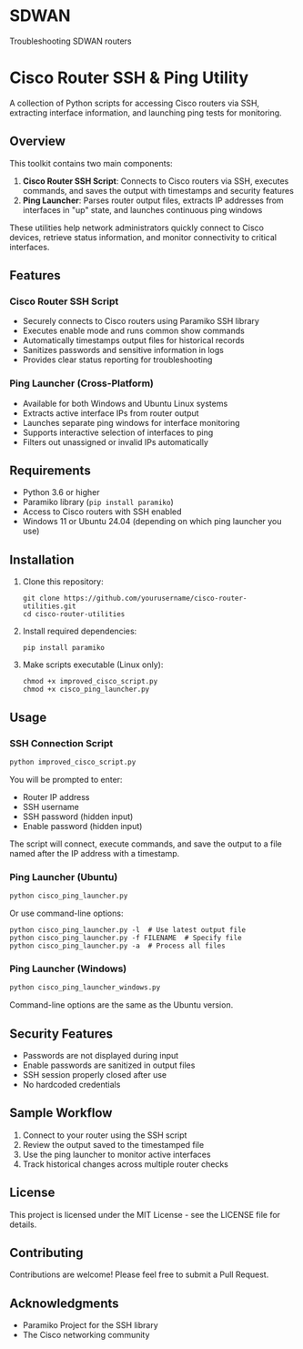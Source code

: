 # SDWAN
Troubleshooting SDWAN routers

# Cisco Router SSH & Ping Utility

A collection of Python scripts for accessing Cisco routers via SSH, extracting interface information, and launching ping tests for monitoring.

## Overview

This toolkit contains two main components:

1. **Cisco Router SSH Script**: Connects to Cisco routers via SSH, executes commands, and saves the output with timestamps and security features
2. **Ping Launcher**: Parses router output files, extracts IP addresses from interfaces in "up" state, and launches continuous ping windows

These utilities help network administrators quickly connect to Cisco devices, retrieve status information, and monitor connectivity to critical interfaces.

## Features

### Cisco Router SSH Script

- Securely connects to Cisco routers using Paramiko SSH library
- Executes enable mode and runs common show commands
- Automatically timestamps output files for historical records
- Sanitizes passwords and sensitive information in logs
- Provides clear status reporting for troubleshooting

### Ping Launcher (Cross-Platform)

- Available for both Windows and Ubuntu Linux systems
- Extracts active interface IPs from router output
- Launches separate ping windows for interface monitoring
- Supports interactive selection of interfaces to ping
- Filters out unassigned or invalid IPs automatically

## Requirements

- Python 3.6 or higher
- Paramiko library (`pip install paramiko`)
- Access to Cisco routers with SSH enabled
- Windows 11 or Ubuntu 24.04 (depending on which ping launcher you use)

## Installation

1. Clone this repository:
   ```
   git clone https://github.com/yourusername/cisco-router-utilities.git
   cd cisco-router-utilities
   ```

2. Install required dependencies:
   ```
   pip install paramiko
   ```

3. Make scripts executable (Linux only):
   ```
   chmod +x improved_cisco_script.py
   chmod +x cisco_ping_launcher.py
   ```

## Usage

### SSH Connection Script

```python
python improved_cisco_script.py
```

You will be prompted to enter:
- Router IP address
- SSH username
- SSH password (hidden input)
- Enable password (hidden input)

The script will connect, execute commands, and save the output to a file named after the IP address with a timestamp.

### Ping Launcher (Ubuntu)

```python
python cisco_ping_launcher.py
```

Or use command-line options:
```
python cisco_ping_launcher.py -l  # Use latest output file
python cisco_ping_launcher.py -f FILENAME  # Specify file
python cisco_ping_launcher.py -a  # Process all files
```

### Ping Launcher (Windows)

```python
python cisco_ping_launcher_windows.py
```

Command-line options are the same as the Ubuntu version.

## Security Features

- Passwords are not displayed during input
- Enable passwords are sanitized in output files
- SSH session properly closed after use
- No hardcoded credentials

## Sample Workflow

1. Connect to your router using the SSH script
2. Review the output saved to the timestamped file
3. Use the ping launcher to monitor active interfaces
4. Track historical changes across multiple router checks

## License

This project is licensed under the MIT License - see the LICENSE file for details.

## Contributing

Contributions are welcome! Please feel free to submit a Pull Request.

## Acknowledgments

- Paramiko Project for the SSH library
- The Cisco networking community
